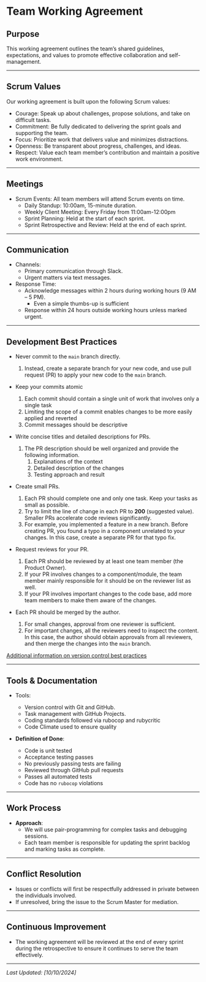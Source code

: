# Team Working Agreement

## Purpose
This working agreement outlines the team’s shared guidelines, expectations, and values to promote effective collaboration and self-management.

---

## Scrum Values
Our working agreement is built upon the following Scrum values:
- Courage: Speak up about challenges, propose solutions, and take on difficult tasks.
- Commitment: Be fully dedicated to delivering the sprint goals and supporting the team.
- Focus: Prioritize work that delivers value and minimizes distractions.
- Openness: Be transparent about progress, challenges, and ideas.
- Respect: Value each team member’s contribution and maintain a positive work environment.

---

## Meetings
- Scrum Events: All team members will attend Scrum events on time.
  - Daily Standup: 10:00am, 15-minute duration.
  - Weekly Client Meeting: Every Friday from 11:00am-12:00pm
  - Sprint Planning: Held at the start of each sprint.
  - Sprint Retrospective and Review: Held at the end of each sprint.
  
---

## Communication
- Channels: 
  - Primary communication through Slack.
  - Urgent matters via text messages.
- Response Time:
  - Acknowledge messages within 2 hours during working hours (9 AM – 5 PM).
    - Even a simple thumbs-up is sufficient
  - Response within 24 hours outside working hours unless marked urgent.

---

## Development Best Practices

- Never commit to the `main` branch directly.

   1. Instead, create a separate branch for your new code, and use pull request (PR) to apply your
      new code to the `main` branch.

- Keep your commits atomic
   1. Each commit should contain a single unit of work that involves only a single task
   2. Limiting the scope of a commit enables changes to be more easily applied and reverted
   3. Commit messages should be descriptive

- Write concise titles and detailed descriptions for PRs.

   1. The PR description should be well organized and provide the following information.
      1. Explanations of the context
      2. Detailed description of the changes
      3. Testing approach and result

- Create small PRs.

   1. Each PR should complete one and only one task. Keep your tasks as small as possible.
   2. Try to limit the line of change in each PR to **200** (suggested value). Smaller PRs
      accelerate code reviews significantly.
   3. For example, you implemented a feature in a new branch. Before creating PR, you found a typo
      in a component unrelated to your changes. In this case, create a separate PR for that typo fix.

- Request reviews for your PR.

   1. Each PR should be reviewed by at least one team member (the Product Owner).
   2. If your PR involves changes to a component/module, the team member mainly responsible
      for it should be on the reviewer list as well.
   3. If your PR involves important changes to the code base, add more team members to make them
      aware of the changes.

- Each PR should be merged by the author.
   1. For small changes, approval from one reviewer is sufficient.
   2. For important changes, all the reviewers need to inspect the content. In this case, the author
      should obtain approvals from all reviewers, and then merge the changes into the `main` branch.

[Additional information on version control best practices](https://about.gitlab.com/topics/version-control/version-control-best-practices/#write-descriptive-commit-messages)

---

## Tools & Documentation
- Tools: 
  - Version control with Git and GitHub.
  - Task management with GitHub Projects.
  - Coding standards followed via rubocop and rubycritic
  - Code Climate used to ensure quality
  
- **Definition of Done**: 
  - Code is unit tested
  - Acceptance testing passes
  - No previously passing tests are failing
  - Reviewed through GitHub pull requests
  - Passes all automated tests
  - Code has no `rubocop` violations
  
---

## Work Process
- **Approach**: 
  - We will use pair-programming for complex tasks and debugging sessions.
  - Each team member is responsible for updating the sprint backlog and marking tasks as complete.
  
---

## Conflict Resolution
- Issues or conflicts will first be respectfully addressed in private between the individuals involved.
- If unresolved, bring the issue to the Scrum Master for mediation.

---

## Continuous Improvement
- The working agreement will be reviewed at the end of every sprint during the retrospective to ensure it continues to serve the team effectively.

---

_Last Updated: [10/10/2024]_
